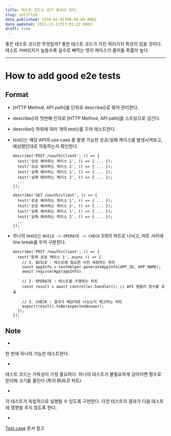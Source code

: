 ```yaml
---
title: 테스트 코드는 읽기 좋아야 한다.
slug: untitled
date_published: 1970-01-01T00:00:00.000Z
date_updated: 2021-12-12T17:01:22.000Z
draft: true
---
```


좋은 테스트 코드란 무엇일까? 좋은 테스트 코드가 가진 여러가지 특성이 있을 것이다. 테스트 커버리지가 높을수록 실수로 빼먹는 엣지 케이스가 줄어들 확률이 높다. 

---

# How to add good e2e tests

## Format

- [HTTP Method, API path]를 단위로 describe()로 묶어 관리한다.
- describe()의 첫번째 인자로 [HTTP Method, API path]를 스트링으로 넘긴다.
- describe() 하위에 여러 개의 test()를 두어 테스트한다.
- test()는 해당 API의 use case 중 발생 가능한 성공/실패 케이스를 발생시켜보고, 예상했던대로 작동하는지 확인한다.

    
      describe('POST /oauth/client', () => { 
        test('성공 해야하는 케이스 1', () => { ... });
        test('성공 해야하는 케이스 2', () => { ... }); 
        test('실패 해야하는 케이스 1', () => { ... }); 
        test('실패 해야하는 케이스 2', () => { ... }); 
        ...
      });
    
      describe('GET /oauth/client', () => { 
        test('성공 해야하는 케이스 1', () => { ... });
        test('성공 해야하는 케이스 2', () => { ... }); 
        test('실패 해야하는 케이스 1', () => { ... }); 
        test('실패 해야하는 케이스 2', () => { ... }); 
        ...
      });
    
    

- 하나의 test()는 `BUILD -> OPERATE -> CHECK` 3개의 파트로 나뉘고, 파트 사이에 line break를 두어 구분한다.

    
      describe('POST /oauth/client', () => {
        test('등록 성공 케이스 1', async () => {
          // 1. BUILD : 테스트에 필요한 사전 세팅하는 파트
          const appInfo = testHelper.generateAppInfo(APP_ID, APP_NAME);
          await registerApp(appInfo) 
    
          // 2. OPERATE : 테스트를 수행하는 파트 
          const result = await controller.handler(); // API 핸들러 함수를 호출
    
          // 3. CHECK : 결과가 예상대로 나오는지 체크하는 파트
          expect(result).toBe(expectedAnswer);
        });
      });
    
    

## Note

- 
한 번에 하나의 기능만 테스트한다.

- 
테스트 코드는 가독성이 가장 중요하다. 하나의 테스트가 불필요하게 길어지면 함수로 분리해 크기를 줄인다 (특히 BUILD 파트)

- 
각 테스트가 독립적으로 실행될 수 있도록 구현한다. 이전 테스트의 결과가 다음 테스트에 영향을 주지 않도록 한다.

- 
[Test case](https://docs.google.com/spreadsheets/d/1pJYUP7Kl1rKUFID68YA8VFEswBS4hykZewks_JOYmjA/edit#gid=1754012191) 문서 참고

